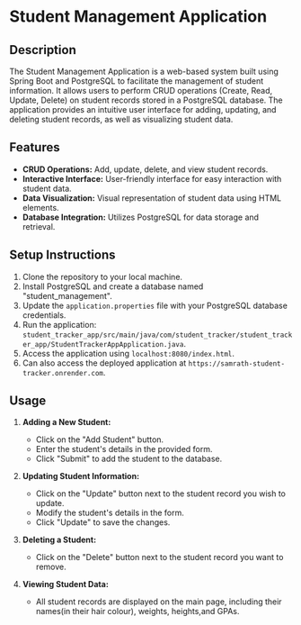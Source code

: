 # Student Management Application

## Description
The Student Management Application is a web-based system built using Spring Boot and PostgreSQL to facilitate the management of student information. It allows users to perform CRUD operations (Create, Read, Update, Delete) on student records stored in a PostgreSQL database. The application provides an intuitive user interface for adding, updating, and deleting student records, as well as visualizing student data.

## Features
- **CRUD Operations:** Add, update, delete, and view student records.
- **Interactive Interface:** User-friendly interface for easy interaction with student data.
- **Data Visualization:** Visual representation of student data using HTML elements.
- **Database Integration:** Utilizes PostgreSQL for data storage and retrieval.

## Setup Instructions
1. Clone the repository to your local machine.
2. Install PostgreSQL and create a database named "student_management".
3. Update the `application.properties` file with your PostgreSQL database credentials.
5. Run the application: `student_tracker_app/src/main/java/com/student_tracker/student_tracker_app/StudentTrackerAppApplication.java`.
6. Access the application using `localhost:8080/index.html`.
7. Can also access the deployed application at `https://samrath-student-tracker.onrender.com`.

## Usage
1. **Adding a New Student:**
   - Click on the "Add Student" button.
   - Enter the student's details in the provided form.
   - Click "Submit" to add the student to the database.

2. **Updating Student Information:**
   - Click on the "Update" button next to the student record you wish to update.
   - Modify the student's details in the form.
   - Click "Update" to save the changes.

3. **Deleting a Student:**
   - Click on the "Delete" button next to the student record you want to remove.

4. **Viewing Student Data:**
   - All student records are displayed on the main page, including their names(in their hair colour), weights, heights,and GPAs.
